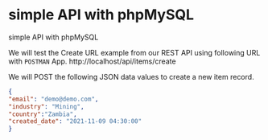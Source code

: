 # simple API with phpMySQL
 simple API with phpMySQL

We will test the Create URL example from our REST API using following URL with ```POSTMAN``` App.
http://localhost/api/items/create

We will POST the following JSON data values to create a new item record.

```json
{
"email": "demo@demo.com",
"industry": "Mining",
"country":"Zambia",
"created_date": "2021-11-09 04:30:00"
}
```
